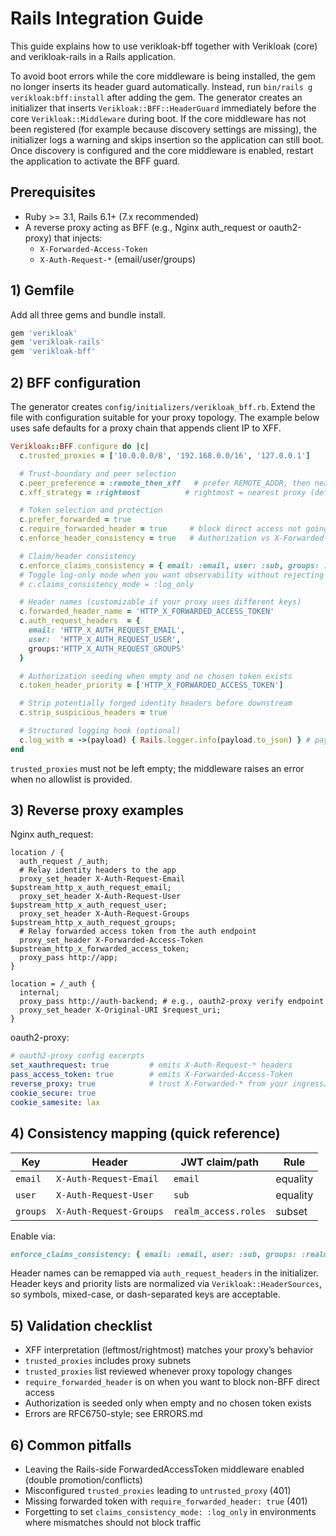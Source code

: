 # Rails Integration Guide

This guide explains how to use verikloak-bff together with Verikloak (core) and verikloak-rails in a Rails application.

To avoid boot errors while the core middleware is being installed, the gem no longer inserts its header guard automatically. Instead, run `bin/rails g verikloak:bff:install` after adding the gem. The generator creates an initializer that inserts `Verikloak::BFF::HeaderGuard` immediately before the core `Verikloak::Middleware` during boot. If the core middleware has not been registered (for example because discovery settings are missing), the initializer logs a warning and skips insertion so the application can still boot. Once discovery is configured and the core middleware is enabled, restart the application to activate the BFF guard.

## Prerequisites
- Ruby >= 3.1, Rails 6.1+ (7.x recommended)
- A reverse proxy acting as BFF (e.g., Nginx auth_request or oauth2-proxy) that injects:
  - `X-Forwarded-Access-Token`
  - `X-Auth-Request-*` (email/user/groups)

## 1) Gemfile
Add all three gems and bundle install.

```ruby
gem 'verikloak'
gem 'verikloak-rails'
gem 'verikloak-bff'
```

## 2) BFF configuration
The generator creates `config/initializers/verikloak_bff.rb`. Extend the file with configuration suitable for your proxy topology. The example below uses safe defaults for a proxy chain that appends client IP to XFF.

```ruby
Verikloak::BFF.configure do |c|
  c.trusted_proxies = ['10.0.0.0/8', '192.168.0.0/16', '127.0.0.1']

  # Trust-boundary and peer selection
  c.peer_preference = :remote_then_xff   # prefer REMOTE_ADDR, then nearest XFF (default)
  c.xff_strategy = :rightmost          # rightmost = nearest proxy (default)

  # Token selection and protection
  c.prefer_forwarded = true
  c.require_forwarded_header = true     # block direct access not going through BFF
  c.enforce_header_consistency = true   # Authorization vs X-Forwarded-Access-Token must match

  # Claim/header consistency
  c.enforce_claims_consistency = { email: :email, user: :sub, groups: :realm_roles }
  # Toggle log-only mode when you want observability without rejecting requests
  # c.claims_consistency_mode = :log_only

  # Header names (customizable if your proxy uses different keys)
  c.forwarded_header_name = 'HTTP_X_FORWARDED_ACCESS_TOKEN'
  c.auth_request_headers  = {
    email: 'HTTP_X_AUTH_REQUEST_EMAIL',
    user:  'HTTP_X_AUTH_REQUEST_USER',
    groups:'HTTP_X_AUTH_REQUEST_GROUPS'
  }

  # Authorization seeding when empty and no chosen token exists
  c.token_header_priority = ['HTTP_X_FORWARDED_ACCESS_TOKEN']

  # Strip potentially forged identity headers before downstream
  c.strip_suspicious_headers = true

  # Structured logging hook (optional)
  c.log_with = ->(payload) { Rails.logger.info(payload.to_json) } # payload strings are sanitized before this hook is invoked
end
```

`trusted_proxies` must not be left empty; the middleware raises an error when no allowlist is provided.

## 3) Reverse proxy examples

Nginx auth_request:

```nginx
location / {
  auth_request /_auth;
  # Relay identity headers to the app
  proxy_set_header X-Auth-Request-Email  $upstream_http_x_auth_request_email;
  proxy_set_header X-Auth-Request-User   $upstream_http_x_auth_request_user;
  proxy_set_header X-Auth-Request-Groups $upstream_http_x_auth_request_groups;
  # Relay forwarded access token from the auth endpoint
  proxy_set_header X-Forwarded-Access-Token $upstream_http_x_forwarded_access_token;
  proxy_pass http://app;
}

location = /_auth {
  internal;
  proxy_pass http://auth-backend; # e.g., oauth2-proxy verify endpoint
  proxy_set_header X-Original-URI $request_uri;
}
```

oauth2-proxy:

```yaml
# oauth2-proxy config excerpts
set_xauthrequest: true         # emits X-Auth-Request-* headers
pass_access_token: true        # emits X-Forwarded-Access-Token
reverse_proxy: true            # trust X-Forwarded-* from your ingress/proxy
cookie_secure: true
cookie_samesite: lax
```

## 4) Consistency mapping (quick reference)

| Key      | Header                   | JWT claim/path       | Rule     |
|----------|--------------------------|----------------------|----------|
| `email`  | `X-Auth-Request-Email`   | `email`              | equality |
| `user`   | `X-Auth-Request-User`    | `sub`                | equality |
| `groups` | `X-Auth-Request-Groups`  | `realm_access.roles` | subset   |

Enable via:

```ruby
enforce_claims_consistency: { email: :email, user: :sub, groups: :realm_roles }
```

Header names can be remapped via `auth_request_headers` in the initializer. Header keys and priority lists are normalized via `Verikloak::HeaderSources`, so symbols, mixed-case, or dash-separated keys are acceptable.

## 5) Validation checklist
- XFF interpretation (leftmost/rightmost) matches your proxy’s behavior
- `trusted_proxies` includes proxy subnets
- `trusted_proxies` list reviewed whenever proxy topology changes
- `require_forwarded_header` is on when you want to block non-BFF direct access
- Authorization is seeded only when empty and no chosen token exists
- Errors are RFC6750-style; see ERRORS.md

## 6) Common pitfalls
- Leaving the Rails-side ForwardedAccessToken middleware enabled (double promotion/conflicts)
- Misconfigured `trusted_proxies` leading to `untrusted_proxy` (401)
- Missing forwarded token with `require_forwarded_header: true` (401)
- Forgetting to set `claims_consistency_mode: :log_only` in environments where mismatches should not block traffic

